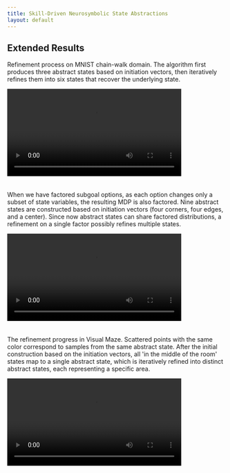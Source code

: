 ```yaml
---
title: Skill-Driven Neurosymbolic State Abstractions
layout: default
---
```

## Extended Results
Refinement process on MNIST chain-walk domain. The algorithm first produces three abstract states based on initiation vectors, then iteratively refines them into six states that recover the underlying state.
<div class="video-container">
    <video width="80%" controls style="margin-bottom: 20px;">
        <source src="images/chain-cropped.mp4" type="video/mp4">
        Your browser does not support the video tag.
    </video>
</div>

When we have factored subgoal options, as each option changes only a subset of state variables, the resulting MDP is also factored. Nine abstract states are constructed based on initiation vectors (four corners, four edges, and a center). Since now abstract states can share factored distributions, a refinement on a single factor possibly refines multiple states.
<div class="video-container">
    <video width="80%" controls style="margin-bottom: 20px;">
        <source src="images/grid-cropped.mp4" type="video/mp4">
        Your browser does not support the video tag.
    </video>
</div>

The refinement progress in Visual Maze. Scattered points with the same color correspond to samples from the same abstract state. After the initial construction based on the initiation vectors, all 'in the middle of the room' states map to a single abstract state, which is iteratively refined into distinct abstract states, each representing a specific area.
<div class="video-container">
    <video width="80%" controls style="margin-bottom: 20px;">
        <source src="images/maze-cropped.mp4" type="video/mp4">
        Your browser does not support the video tag.
    </video>
</div>
